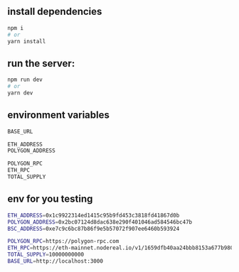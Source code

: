 ## install dependencies

```bash
npm i
# or
yarn install
```

## run the server:

```bash
npm run dev
# or
yarn dev
```

## environment variables
```bash
BASE_URL

ETH_ADDRESS
POLYGON_ADDRESS

POLYGON_RPC
ETH_RPC
TOTAL_SUPPLY
```
## env for you testing
```bash
ETH_ADDRESS=0x1c9922314ed1415c95b9fd453c3818fd41867d0b
POLYGON_ADDRESS=0x2bc07124d8dac638e290f401046ad584546bc47b
BSC_ADDRESS=0xe7c9c6bc87b86f9e5b57072f907ee6460b593924

POLYGON_RPC=https://polygon-rpc.com
ETH_RPC=https://eth-mainnet.nodereal.io/v1/1659dfb40aa24bbb8153a677b98064d7
TOTAL_SUPPLY=10000000000
BASE_URL=http://localhost:3000
```